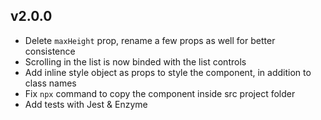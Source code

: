 ## v2.0.0
- Delete `maxHeight` prop, rename a few props as well for better consistence
- Scrolling in the list is now binded with the list controls
- Add inline style object as props to style the component, in addition to class names
- Fix `npx` command to copy the component inside src project folder
- Add tests with Jest & Enzyme
